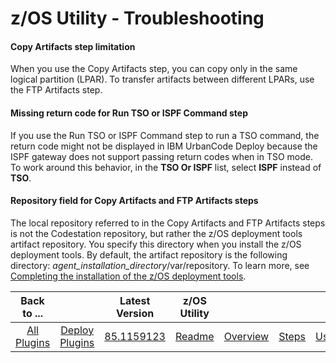 # z/OS Utility - Troubleshooting



#### Copy Artifacts step limitation

When you use the Copy Artifacts step, you can copy only in the same logical partition (LPAR). To transfer artifacts between different LPARs, use the FTP Artifacts step.

#### Missing return code for Run TSO or ISPF Command step

If you use the Run TSO or ISPF Command step to run a TSO command, the return code might not be displayed in IBM UrbanCode Deploy because the ISPF gateway does not support passing return codes when in TSO mode. To work around this behavior, in the **TSO Or ISPF** list, select **ISPF** instead of **TSO**.

#### Repository field for Copy Artifacts and FTP Artifacts steps

The local repository referred to in the Copy Artifacts and FTP Artifacts steps is not the Codestation repository, but rather the z/OS deployment tools artifact repository. You specify this directory when you install the z/OS deployment tools. By default, the artifact repository is the following directory: *agent\_installation\_directory*/var/repository. To learn more, see [Completing the installation of the z/OS deployment tools](http://www-01.ibm.com/support/knowledgecenter/SS4GSP_6.2.1/com.ibm.udeploy.doc/topics/zos_installing_finish.html?lang=en).


|          Back to ...          |                                |                                                        Latest Version                                                         |    z/OS Utility     |                         |                   |                   |                           |
|:-----------------------------:|:------------------------------:|:-----------------------------------------------------------------------------------------------------------------------------:|:-------------------:|:-----------------------:|:-----------------:|:-----------------:|:-------------------------:|
| [All Plugins](../../index.md) | [Deploy Plugins](../README.md) | [85.1159123](https://raw.githubusercontent.com/UrbanCode/IBM-UCD-PLUGINS/main/files/zos-deploy/ucd-zos-deploy-85.1159123.zip) | [Readme](README.md) | [Overview](overview.md) | [Steps](steps.md) | [Usage](usage.md) | [Downloads](downloads.md) |
